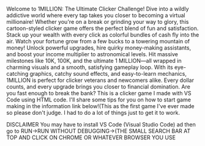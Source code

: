 Welcome to 1MILLION: The Ultimate Clicker Challenge! Dive into a wildly addictive world where every tap takes you closer to becoming a virtual millionaire! Whether you're on a break or grinding your way to glory, this cartoon-styled clicker game offers the perfect blend of fun and satisfaction.
Stack up your wealth with every click as colorful bundles of cash fly into the air. Watch your fortune grow from a few bucks to a towering mountain of money! Unlock powerful upgrades, hire quirky money-making assistants, and boost your income multiplier to astronomical levels. Hit massive milestones like 10K, 100K, and the ultimate 1 MILLION—all wrapped in charming visuals and a smooth, satisfying gameplay loop.
With its eye-catching graphics, catchy sound effects, and easy-to-learn mechanics, 1MILLION is perfect for clicker veterans and newcomers alike. Every dollar counts, and every upgrade brings you closer to financial domination. Are you fast enough to break the bank? This is a clicker game I made with VS Code using HTML code. I'll share some tips for you on how to start game making in the information link below!(This as the first game I've ever made so please don't judge. I had to do a lot of things just to get it to work.





DISCLAIMER
You may have to install VS Code (Visual Studio Code) ad then go to RUN->RUN WITHOUT DEBUGGING->(THE SMALL SEARCH BAR AT TOP AND CLICK ON CHROME OR WHATEVER BROWSER YOU USE
